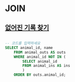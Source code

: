 # JOIN

## [없어진 기록 찾기](https://programmers.co.kr/learn/courses/30/lessons/59042)

```sql

-- 코드를 입력하세요
SELECT animal_id, name 
    FROM animal_outs AS outs 
    WHERE animal_id NOT IN (
        SELECT animal_id 
        FROM animal_ins AS ins
        )
    ORDER BY outs.animal_id;